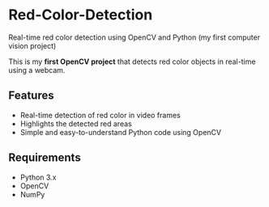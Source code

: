 # Red-Color-Detection
Real-time red color detection using OpenCV and Python (my first computer vision project)

This is my **first OpenCV project** that detects red color objects in real-time using a webcam.

## Features
- Real-time detection of red color in video frames
- Highlights the detected red areas 
- Simple and easy-to-understand Python code using OpenCV



## Requirements
- Python 3.x
- OpenCV
- NumPy



